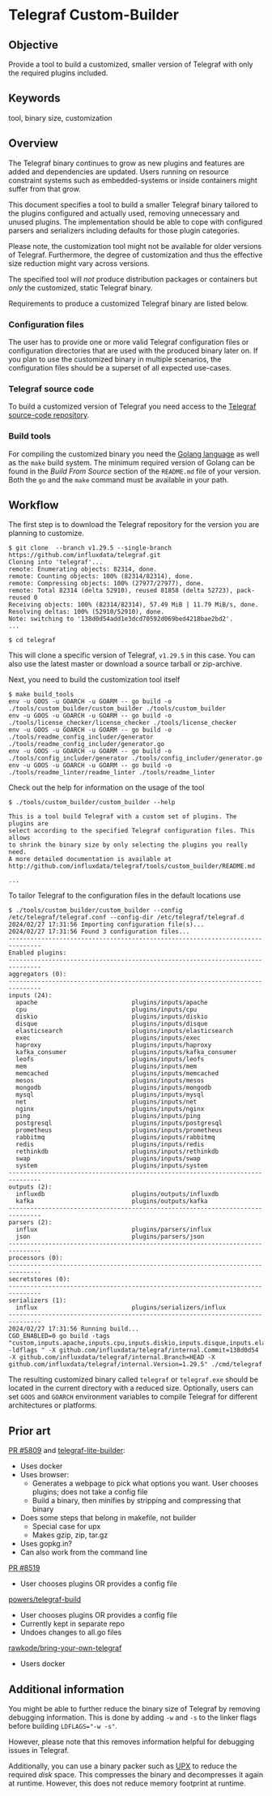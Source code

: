 # Telegraf Custom-Builder

## Objective

Provide a tool to build a customized, smaller version of Telegraf with only
the required plugins included.

## Keywords

tool, binary size, customization

## Overview

The Telegraf binary continues to grow as new plugins and features are added
and dependencies are updated. Users running on resource constraint systems
such as embedded-systems or inside containers might suffer from that grow.

This document specifies a tool to build a smaller Telegraf binary tailored to
the plugins configured and actually used, removing unnecessary and unused
plugins. The implementation should be able to cope with configured parsers and
serializers including defaults for those plugin categories.

Please note, the customization tool might not be available for older versions
of Telegraf. Furthermore, the degree of customization and thus the effective
size reduction might vary across versions.

The specified tool will *not* produce distribution packages or containers but
*only* the customized, static Telegraf binary.

Requirements to produce a customized Telegraf binary are listed below.

### Configuration files

The user has to provide one or more valid Telegraf configuration files or
configuration directories that are used with the produced binary later on. If
you plan to use the customized binary in multiple scenarios, the configuration
files should be a superset of all expected use-cases.

### Telegraf source code

To build a customized version of Telegraf you need access to the [Telegraf
source-code repository](https://github.com/influxdata/telegraf).

### Build tools

For compiling the customized binary you need the [Golang language](https://go.dev/)
as well as the `make` build system. The minimum required version of Golang
can be found in the *Build From Source* section of the `README.md` file of your
version. Both the `go` and the `make` command must be available in your path.

## Workflow

The first step is to download the Telegraf repository for the version you are
planning to customize.

```shell
$ git clone  --branch v1.29.5 --single-branch https://github.com/influxdata/telegraf.git
Cloning into 'telegraf'...
remote: Enumerating objects: 82314, done.
remote: Counting objects: 100% (82314/82314), done.
remote: Compressing objects: 100% (27977/27977), done.
remote: Total 82314 (delta 52910), reused 81858 (delta 52723), pack-reused 0
Receiving objects: 100% (82314/82314), 57.49 MiB | 11.79 MiB/s, done.
Resolving deltas: 100% (52910/52910), done.
Note: switching to '138d0d54add1e3dcd70592d069bed4218bae2bd2'.
...

$ cd telegraf
```

This will clone a specific version of Telegraf, `v1.29.5` in this case. You can
also use the latest master or download a source tarball or zip-archive.

Next, you need to build the customization tool itself

```shell
$ make build_tools
env -u GOOS -u GOARCH -u GOARM -- go build -o ./tools/custom_builder/custom_builder ./tools/custom_builder
env -u GOOS -u GOARCH -u GOARM -- go build -o ./tools/license_checker/license_checker ./tools/license_checker
env -u GOOS -u GOARCH -u GOARM -- go build -o ./tools/readme_config_includer/generator ./tools/readme_config_includer/generator.go
env -u GOOS -u GOARCH -u GOARM -- go build -o ./tools/config_includer/generator ./tools/config_includer/generator.go
env -u GOOS -u GOARCH -u GOARM -- go build -o ./tools/readme_linter/readme_linter ./tools/readme_linter
```

Check out the help for information on the usage of the tool

```shell
$ ./tools/custom_builder/custom_builder --help

This is a tool build Telegraf with a custom set of plugins. The plugins are
select according to the specified Telegraf configuration files. This allows
to shrink the binary size by only selecting the plugins you really need.
A more detailed documentation is available at
http://github.com/influxdata/telegraf/tools/custom_builder/README.md

...
```

To tailor Telegraf to the configuration files in the default locations use

```shell
$ ./tools/custom_builder/custom_builder --config /etc/telegraf/telegraf.conf --config-dir /etc/telegraf/telegraf.d
2024/02/27 17:31:56 Importing configuration file(s)...
2024/02/27 17:31:56 Found 3 configuration files...
-------------------------------------------------------------------------------
Enabled plugins:
-------------------------------------------------------------------------------
aggregators (0):
-------------------------------------------------------------------------------
inputs (24):
  apache                          plugins/inputs/apache
  cpu                             plugins/inputs/cpu
  diskio                          plugins/inputs/diskio
  disque                          plugins/inputs/disque
  elasticsearch                   plugins/inputs/elasticsearch
  exec                            plugins/inputs/exec
  haproxy                         plugins/inputs/haproxy
  kafka_consumer                  plugins/inputs/kafka_consumer
  leofs                           plugins/inputs/leofs
  mem                             plugins/inputs/mem
  memcached                       plugins/inputs/memcached
  mesos                           plugins/inputs/mesos
  mongodb                         plugins/inputs/mongodb
  mysql                           plugins/inputs/mysql
  net                             plugins/inputs/net
  nginx                           plugins/inputs/nginx
  ping                            plugins/inputs/ping
  postgresql                      plugins/inputs/postgresql
  prometheus                      plugins/inputs/prometheus
  rabbitmq                        plugins/inputs/rabbitmq
  redis                           plugins/inputs/redis
  rethinkdb                       plugins/inputs/rethinkdb
  swap                            plugins/inputs/swap
  system                          plugins/inputs/system
-------------------------------------------------------------------------------
outputs (2):
  influxdb                        plugins/outputs/influxdb
  kafka                           plugins/outputs/kafka
-------------------------------------------------------------------------------
parsers (2):
  influx                          plugins/parsers/influx
  json                            plugins/parsers/json
-------------------------------------------------------------------------------
processors (0):
-------------------------------------------------------------------------------
secretstores (0):
-------------------------------------------------------------------------------
serializers (1):
  influx                          plugins/serializers/influx
-------------------------------------------------------------------------------
2024/02/27 17:31:56 Running build...
CGO_ENABLED=0 go build -tags "custom,inputs.apache,inputs.cpu,inputs.diskio,inputs.disque,inputs.elasticsearch,inputs.exec,inputs.haproxy,inputs.kafka_consumer,inputs.leofs,inputs.mem,inputs.memcached,inputs.mesos,inputs.mongodb,inputs.mysql,inputs.net,inputs.nginx,inputs.ping,inputs.postgresql,inputs.prometheus,inputs.rabbitmq,inputs.redis,inputs.rethinkdb,inputs.swap,inputs.system,outputs.influxdb,outputs.kafka,parsers.influx,parsers.json,serializers.influx" -ldflags " -X github.com/influxdata/telegraf/internal.Commit=138d0d54 -X github.com/influxdata/telegraf/internal.Branch=HEAD -X github.com/influxdata/telegraf/internal.Version=1.29.5" ./cmd/telegraf
```

The resulting customized binary called `telegraf` or `telegraf.exe` should be
located in the current directory with a reduced size. Optionally, users can set
`GOOS` and `GOARCH` environment variables to compile Telegraf for different
architectures or platforms.

## Prior art

[PR #5809](https://github.com/influxdata/telegraf/pull/5809) and
[telegraf-lite-builder](https://github.com/influxdata/telegraf/tree/telegraf-lite-builder/cmd/telegraf-lite-builder):

- Uses docker
- Uses browser:
  - Generates a webpage to pick what options you want. User chooses plugins;
    does not take a config file
  - Build a binary, then minifies by stripping and compressing that binary
- Does some steps that belong in makefile, not builder
  - Special case for upx
  - Makes gzip, zip, tar.gz
- Uses gopkg.in?
- Can also work from the command line

[PR #8519](https://github.com/influxdata/telegraf/pull/8519)

- User chooses plugins OR provides a config file

[powers/telegraf-build](https://github.com/powersj/telegraf-build)

- User chooses plugins OR provides a config file
- Currently kept in separate repo
- Undoes changes to all.go files

[rawkode/bring-your-own-telegraf](https://github.com/rawkode/bring-your-own-telegraf)

- Users docker

## Additional information

You might be able to further reduce the binary size of Telegraf by removing
debugging information. This is done by adding `-w` and `-s` to the linker flags
before building `LDFLAGS="-w -s"`.

However, please note that this removes information helpful for debugging issues
in Telegraf.

Additionally, you can use a binary packer such as [UPX](https://upx.github.io/)
to reduce the required *disk* space. This compresses the binary and decompresses
it again at runtime. However, this does not reduce memory footprint at runtime.
